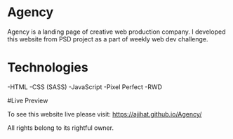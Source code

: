 # Agency
Agency is a landing page of creative web production company.  I developed this website from PSD project as a part of weekly web dev challenge. 

# Technologies
-HTML
-CSS (SASS)
-JavaScript
-Pixel Perfect
-RWD

#Live Preview

To see this website live please visit: https://ajihat.github.io/Agency/

All rights belong to its rightful owner.
